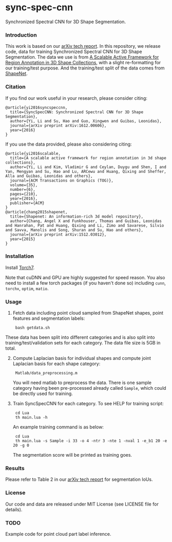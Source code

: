# sync-spec-cnn
Synchronized Spectral CNN for 3D Shape Segmentation.

### Introduction
This work is based on our [arXiv tech report](https://arxiv.org/abs/1612.00606). In this repository, we release code, data for training Synchronized Spectral CNN for 3D Shape Segmentation. The data we use is from [A Scalable Active Framework for Region Annotation in 3D Shape Collections](http://web.stanford.edu/~ericyi/project_page/part_annotation/index.html), with a slight re-formatting for our training/test purpose. And the training/test split of the data comes from [ShapeNet](https://shapenet.org/).

### Citation
If you find our work useful in your research, please consider citing:

    @article{yi2016syncspeccnn,
      title={SyncSpecCNN: Synchronized Spectral CNN for 3D Shape Segmentation},
      author={Yi, Li and Su, Hao and Guo, Xingwen and Guibas, Leonidas},
      journal={arXiv preprint arXiv:1612.00606},
      year={2016}
    }

If you use the data provided, please also considering citing:

    @article{yi2016scalable,
      title={A scalable active framework for region annotation in 3d shape collections},
      author={Yi, Li and Kim, Vladimir G and Ceylan, Duygu and Shen, I and Yan, Mengyan and Su, Hao and Lu, ARCewu and Huang, Qixing and Sheffer, Alla and Guibas, Leonidas and others},
      journal={ACM Transactions on Graphics (TOG)},
      volume={35},
      number={6},
      pages={210},
      year={2016},
      publisher={ACM}
    }
    @article{chang2015shapenet,
      title={Shapenet: An information-rich 3d model repository},
      author={Chang, Angel X and Funkhouser, Thomas and Guibas, Leonidas and Hanrahan, Pat and Huang, Qixing and Li, Zimo and Savarese, Silvio and Savva, Manolis and Song, Shuran and Su, Hao and others},
      journal={arXiv preprint arXiv:1512.03012},
      year={2015}
    }
    
### Installation

Install <a href="http://torch.ch/docs/getting-started.html" target="_blank">Torch7</a>.

Note that cuDNN and GPU are highly suggested for speed reason. 
You also need to install a few torch packages (if you haven't done so) including `cunn`, `torchx`, `optim`, `matio`.


### Usage
1. Fetch data including point cloud sampled from ShapeNet shapes, point features and segmentation labels:
  
        bash getdata.sh
  
  These data has been split into different categories and is also split into training/test/validation sets for each category. The data file size is 5GB in total.

2. Compute Laplacian basis for individual shapes and compute joint Laplacian basis for each shape category:

        Matlab/data_preprocessing.m
   
   You will need matlab to preprocess the data. There is one sample category having been pre-processed already called `Sample`, which could be directly used for training.
   
3. Train SyncSpecCNN for each category. To see HELP for training script:
        
        cd Lua
        th main.lua -h

   An example training command is as below:
   
        cd Lua
        th main.lua -s Sample -i 33 -o 4 -ntr 3 -nte 1 -nval 1 -e_b1 20 -e 20 -g 0
   
   The segmentation score will be printed as training goes.

### Results 

Please refer to Table 2 in our [arXiv tech report](https://arxiv.org/abs/1612.00606) for segmentation IoUs.

### License
Our code and data are released under MIT License (see LICENSE file for details).

### TODO
Example code for point cloud part label inference.
